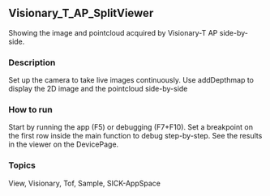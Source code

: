 ## Visionary_T_AP_SplitViewer
Showing the image and pointcloud acquired by Visionary-T AP side-by-side.

### Description
Set up the camera to take live images continuously. Use addDepthmap to display the 2D image and the pointcloud side-by-side
### How to run
Start by running the app (F5) or debugging (F7+F10).
Set a breakpoint on the first row inside the main function to debug step-by-step.
See the results in the viewer on the DevicePage.
### Topics
View, Visionary, Tof, Sample, SICK-AppSpace